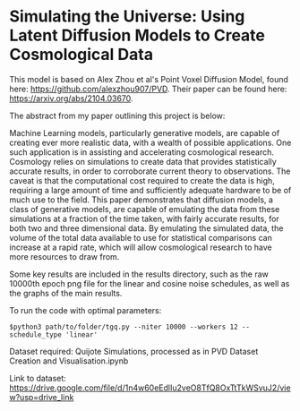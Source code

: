 # Simulating the Universe: Using Latent Diffusion Models to Create Cosmological Data

This model is based on Alex Zhou et al's Point Voxel Diffusion Model, found here: https://github.com/alexzhou907/PVD. Their paper can be found here: https://arxiv.org/abs/2104.03670. 

The abstract from my paper outlining this project is below: 

Machine Learning models, particularly generative models, are capable of creating ever more realistic data, with a wealth of possible applications. One such application is in assisting and accelerating cosmological research. Cosmology relies on simulations to create data that provides statistically accurate results, in order to corroborate current theory to observations. The caveat is that the computational cost required to create the data is high, requiring a large amount of time and sufficiently adequate hardware to be of much use to the field. This paper demonstrates that diffusion models, a class of generative models, are capable of emulating the data from these simulations at a fraction of the time taken, with fairly accurate results, for both two and three dimensional data. By emulating the simulated data, the volume of the total data available to use for statistical comparisons can increase at a rapid rate, which will allow cosmological research to have more resources to draw from. 

Some key results are included in the results directory, such as the raw 10000th epoch png file for the linear and cosine noise schedules, as well as the graphs of the main results.

To run the code with optimal parameters:

```
$python3 path/to/folder/tgq.py --niter 10000 --workers 12 --schedule_type 'linear'
```

Dataset required: Quijote Simulations, processed as in PVD Dataset Creation and Visualisation.ipynb

Link to dataset: https://drive.google.com/file/d/1n4w60eEdlIu2veO8TfQ8OxTtTkWSvuJ2/view?usp=drive_link 




